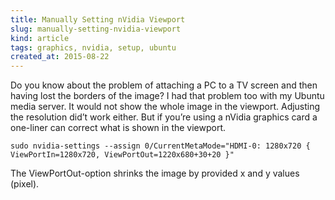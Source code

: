 ```yaml
---
title: Manually Setting nVidia Viewport
slug: manually-setting-nvidia-viewport
kind: article
tags: graphics, nvidia, setup, ubuntu
created_at: 2015-08-22
---
```


Do you know about the problem of attaching a PC to a TV screen and then having lost
the borders of the image? I had that problem too with my Ubuntu media server.
It would not show the whole image in the viewport. Adjusting the resolution did’t
work either. But if you’re using a nVidia graphics card a one-liner can correct what is
shown in the viewport.

    sudo nvidia-settings --assign 0/CurrentMetaMode="HDMI-0: 1280x720 { ViewPortIn=1280x720, ViewPortOut=1220x680+30+20 }"

The ViewPortOut-option shrinks the image by provided x and y values (pixel).
